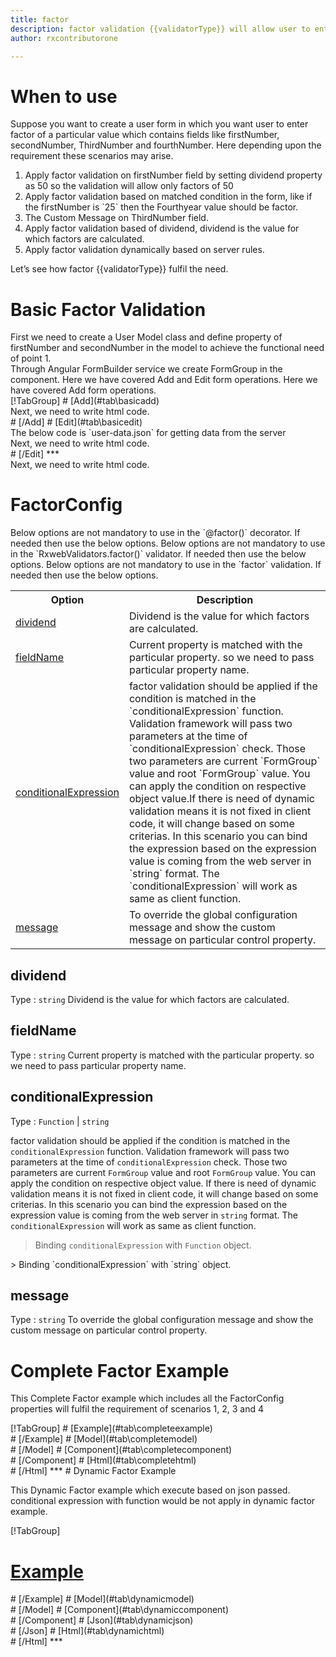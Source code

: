 ```yaml
---
title: factor 
description: factor validation {{validatorType}} will allow user to enter factor of a number which is called dividend.
author: rxcontributorone

---
```

# When to use
Suppose you want to create a user form in which you want user to enter factor of a particular value which contains fields like firstNumber, secondNumber, ThirdNumber and fourthNumber. Here depending upon the requirement these scenarios may arise.
<ol>
   <li>Apply factor validation on firstNumber field by setting  dividend property as 50 so the validation will allow only factors of 50</li>
   <li>Apply factor validation based on matched condition in the form, like if the firstNumber  is `25` then the Fourthyear value should be factor.</li>
   <li>The Custom Message on ThirdNumber field.</li>
   <li>Apply factor validation based of dividend, dividend is the value for which factors are calculated.</li>
   <data-scope scope="['decorator','validator']">
   <li>Apply factor validation dynamically based on server rules.</li>
   </data-scope>
</ol>
Let’s see how factor {{validatorType}} fulfil the need.

# Basic Factor Validation

<data-scope scope="['decorator']">
First we need to create a User Model class and define property of firstNumber and secondNumber in the model to achieve the functional need of point 1.
<div component="app-code" key="factor-add-model"></div> 
</data-scope>
Through Angular FormBuilder service we create FormGroup in the component.
<data-scope scope="['decorator']">
Here we have covered Add and Edit form operations. 
</data-scope>

<data-scope scope="['validator','template-driven']">
Here we have covered Add form operations. 
</data-scope>

<data-scope scope="['decorator']">
<div component="app-tabs" key="basic-operations"></div>
[!TabGroup]
# [Add](#tab\basicadd)
<div component="app-code" key="factor-add-component"></div> 
Next, we need to write html code.
<div component="app-code" key="factor-add-html"></div> 
<div component="app-example-runner" ref-component="app-factor-add"></div>
# [/Add]
# [Edit](#tab\basicedit)
<div component="app-code" key="factor-edit-component"></div> 
The below code is `user-data.json` for getting data from the server
<div component="app-code" key="data-json"></div> 
Next, we need to write html code.
<div component="app-code" key="factor-edit-html"></div> 
<div component="app-example-runner" ref-component="app-factor-edit"></div>
# [/Edit]
***
</data-scope>

<data-scope scope="['validator','template-driven']">
<div component="app-code" key="factor-add-component"></div> 
Next, we need to write html code.
<div component="app-code" key="factor-add-html"></div> 
<div component="app-example-runner" ref-component="app-factor-add"></div>
</data-scope>

# FactorConfig
<data-scope scope="['decorator']">
Below options are not mandatory to use in the `@factor()` decorator. If needed then use the below options.
</data-scope>
<data-scope scope="['validator']">
Below options are not mandatory to use in the `RxwebValidators.factor()` validator. If needed then use the below options.
</data-scope>
<data-scope scope="['template-driven']">
Below options are not mandatory to use in the `factor` validation. If needed then use the below options.
</data-scope>

<table class="table table-bordered table-striped">
<tr><th>Option</th><th>Description</th></tr>
<tr><td><a href="#dividend" (click)='scrollTo("#dividend")' title="dividend">dividend</a></td><td>Dividend is the value for which factors are calculated.</td></tr>
<tr><td><a href="#fieldName" (click)='scrollTo("#fieldName")' title="fieldName">fieldName</a></td><td>Current property is matched with the particular property. so we need to pass particular property name.</td></tr>
<tr><td><a href="#conditionalExpression" (click)='scrollTo("#conditionalExpression")' title="conditionalExpression">conditionalExpression</a></td><td>factor validation should be applied if the condition is matched in the `conditionalExpression` function. Validation framework will pass two parameters at the time of `conditionalExpression` check. Those two parameters are current `FormGroup` value and root `FormGroup` value. You can apply the condition on respective object value.If there is need of dynamic validation means it is not fixed in client code, it will change based on some criterias. In this scenario you can bind the expression based on the expression value is coming from the web server in `string` format. The `conditionalExpression` will work as same as client function.</td></tr>
<tr><td><a href="#message" (click)='scrollTo("#message")' title="message">message</a></td><td>To override the global configuration message and show the custom message on particular control property.</td></tr>
</table>

## dividend 
Type :  `string` 
 Dividend is the value for which factors are calculated.

<div component="app-code" key="factor-dividendExample-model"></div> 
<div component="app-example-runner" ref-component="app-factor-dividend" title="factor decorators with dividend" key="dividend"></div>

## fieldName 
Type :  `string` 
Current property is matched with the particular property. so we need to pass particular property name.

<div component="app-code" key="factor-fieldNameExample-model"></div> 
<div component="app-example-runner" ref-component="app-factor-fieldName" title="factor decorators with fieldName" key="fieldName"></div>

## conditionalExpression 
Type :  `Function`  |  `string` 

factor validation should be applied if the condition is matched in the `conditionalExpression` function. Validation framework will pass two parameters at the time of `conditionalExpression` check. Those two parameters are current `FormGroup` value and root `FormGroup` value. You can apply the condition on respective object value.
If there is need of dynamic validation means it is not fixed in client code, it will change based on some criterias. In this scenario you can bind the expression based on the expression value is coming from the web server in `string` format. The `conditionalExpression` will work as same as client function.
 
> Binding `conditionalExpression` with `Function` object.
<div component="app-code" key="factor-conditionalExpressionExampleFunction-model"></div> 
> Binding `conditionalExpression` with `string` object.
<div component="app-code" key="factor-conditionalExpressionExampleString-model"></div> 

<div component="app-example-runner" ref-component="app-factor-conditionalExpression" title="factor decorators with conditionalExpression" key="conditionalExpression"></div>

## message
Type :  `string` 
To override the global configuration message and show the custom message on particular control property.

<div component="app-code" key="factor-messageExample-model"></div> 
<div component="app-example-runner" ref-component="app-factor-message" title="factor decorators with message" key="message"></div>

# Complete Factor Example

This Complete Factor example which includes all the FactorConfig properties will fulfil the requirement of scenarios 1, 2, 3 and 4

<div component="app-tabs" key="complete"></div>
[!TabGroup]
# [Example](#tab\completeexample)
<div component="app-example-runner" ref-component="app-factor-complete"></div>
# [/Example]
<data-scope scope="['decorator']">
# [Model](#tab\completemodel)
<div component="app-code" key="factor-complete-model"></div> 
# [/Model]
</data-scope>
# [Component](#tab\completecomponent)
<div component="app-code" key="factor-complete-component"></div>
# [/Component]
# [Html](#tab\completehtml)
<div component="app-code" key="factor-complete-html"></div> 
# [/Html]
***

<data-scope scope="['decorator','validator']">
# Dynamic Factor Example

This Dynamic Factor example which execute based on json passed. conditional expression with function would be not apply in dynamic factor example. 

<div component="app-tabs" key="dynamic"></div>

[!TabGroup]
# [Example](#tab\dynamicexample)
<div component="app-example-runner" ref-component="app-factor-dynamic"></div>
# [/Example]
<data-scope scope="['decorator']">
# [Model](#tab\dynamicmodel)
<div component="app-code" key="factor-dynamic-model"></div>
# [/Model]
</data-scope>
# [Component](#tab\dynamiccomponent)
<div component="app-code" key="factor-dynamic-component"></div>
# [/Component]
# [Json](#tab\dynamicjson)
<div component="app-code" key="factor-dynamic-json"></div>
# [/Json]
# [Html](#tab\dynamichtml)
<div component="app-code" key="factor-dynamic-html"></div> 
# [/Html]
***
</data-scope>
